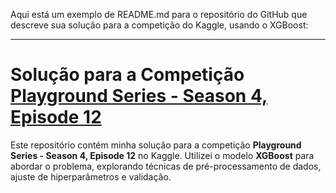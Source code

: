 

Aqui está um exemplo de README.md para o repositório do GitHub que descreve sua solução para a competição do Kaggle, usando o XGBoost: 

---

# Solução para a Competição [Playground Series - Season 4, Episode 12](https://www.kaggle.com/competitions/playground-series-s4e12)

Este repositório contém minha solução para a competição **Playground Series - Season 4, Episode 12** no Kaggle. Utilizei o modelo **XGBoost** para abordar o problema, explorando técnicas de pré-processamento de dados, ajuste de hiperparâmetros e validação.

